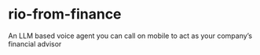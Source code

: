 # rio-from-finance
An LLM based voice agent you can call on mobile to act as your company’s financial advisor

